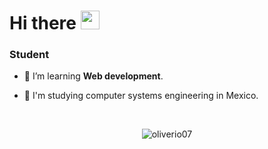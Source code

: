 # Hi there <img src="https://media.giphy.com/media/hvRJCLFzcasrR4ia7z/giphy.gif" width="30px">
<h3 align="">Student</h3>

- 📝 I’m learning **Web development**. 

- 🏫 I'm studying computer systems engineering in Mexico. 

<br>

<div align="center">

<p><img align="center" src="https://github-readme-stats.vercel.app/api/top-langs?username=oliverio07&show_icons=true&locale=en&layout=compact" alt="oliverio07" /></p>
  
  </div>
